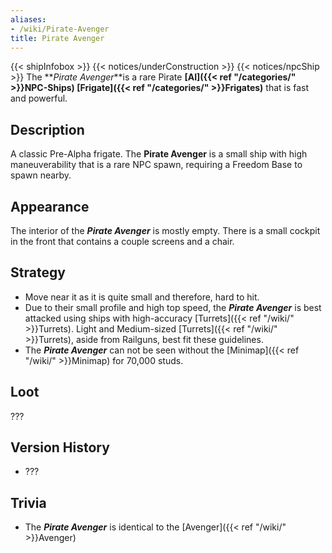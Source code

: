 ```yaml
---
aliases:
- /wiki/Pirate-Avenger
title: Pirate Avenger
---
```


{{< shipInfobox >}} {{< notices/underConstruction >}} {{< notices/npcShip >}} The **_Pirate Avenger_**is a rare Pirate **[AI]({{< ref "/categories/" >}}NPC-Ships) [Frigate]({{< ref "/categories/" >}}Frigates)** that is fast and powerful.

## Description

A classic Pre-Alpha frigate. The **Pirate Avenger** is a small ship with high maneuverability that is a rare NPC spawn, requiring a Freedom Base to spawn nearby.

## Appearance

The interior of the **_Pirate Avenger_** is mostly empty. There is a small cockpit in the front that contains a couple screens and a chair.

## Strategy

- Move near it as it is quite small and therefore, hard to hit.
- Due to their small profile and high top speed, the **_Pirate Avenger_** is best attacked using ships with high-accuracy [Turrets]({{< ref "/wiki/" >}}Turrets). Light and Medium-sized [Turrets]({{< ref "/wiki/" >}}Turrets), aside from Railguns, best fit these guidelines.
- The **_Pirate Avenger_** can not be seen without the [Minimap]({{< ref "/wiki/" >}}Minimap) for 70,000 studs.

## Loot

???

## Version History 

- ???

## Trivia

- The **_Pirate Avenger_** is identical to the [Avenger]({{< ref "/wiki/" >}}Avenger)